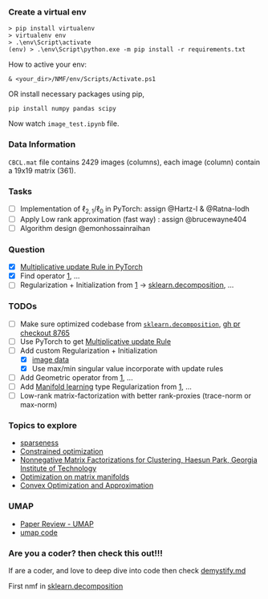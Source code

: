 ### Create a virtual env

```shell
> pip install virtualenv
> virtualenv env
> .\env\Script\activate
(env) > .\env\Script\python.exe -m pip install -r requirements.txt
```

How to active your env:

```
& <your_dir>/NMF/env/Scripts/Activate.ps1
```

OR install necessary packages using pip,

```shell
pip install numpy pandas scipy
```

Now watch `image_test.ipynb` file.

### Data Information

`CBCL.mat` file contains 2429 images (columns), each image (column) contain a 19x19 matrix (361).

### Tasks

- [ ] Implementation of $\ell_{2,1}$/$\ell_{0}$ in PyTorch: assign @Hartz-I & @Ratna-lodh
- [ ] Apply Low rank approximation (fast way) : assign @brucewayne404
- [ ] Algorithm design @emonhossainraihan

### Question

- [x] [Multiplicative update Rule in PyTorch](https://stackoverflow.com/q/75742628/9138425)
- [x] Find operator [1](https://math.stackexchange.com/q/4658970/871843), ...
- [ ] Regularization + Initialization from [1](https://sci-hub.ru/https://www.sciencedirect.com/science/article/abs/pii/S0031320307004359) $\rightarrow$ [sklearn.decomposition](https://github.com/scikit-learn/scikit-learn/blob/530dfc9631b2135412a048b5ec7cf01d155b6067/sklearn/decomposition/_nmf.py#L273), ...

### TODOs

- [ ] Make sure optimized codebase from [`sklearn.decomposition`](https://github.com/scikit-learn/scikit-learn/blob/main/sklearn/decomposition/_nmf.py), [gh pr checkout 8765]()
- [ ] Use PyTorch to get [Multiplicative update Rule](https://stats.stackexchange.com/a/352921/312701)
- [ ] Add custom Regularization + Initialization
  - [x] [image data](https://stackoverflow.com/questions/33610825/normalization-in-image-processing)
  - [x] Use max/min singular value incorporate with update rules
- [ ] Add Geometric operator from [1](https://sci-hub.ru/https://www.worldscientific.com/doi/epdf/10.1142/S021969131940006X), ...
- [ ] Add [Manifold learning](https://github.com/drewwilimitis/Manifold-Learning) type Regularization from [1](https://github.com/scikit-learn/scikit-learn/tree/0a3e585d5651af80430834c2a4008ac96ce04a21/sklearn/manifold), ...
- [ ] Low-rank matrix-factorization with better rank-proxies (trace-norm or max-norm)

### Topics to explore

- [sparseness](https://math.stackexchange.com/questions/4212759/differentiable-sparsity-measure)
- [Constrained optimization](https://www.youtube.com/watch?v=lvzH88DDaow&ab_channel=XiaojingYe)
- [Nonnegative Matrix Factorizations for Clustering, Haesun Park, Georgia Institute of Technology](https://www.youtube.com/watch?v=EKvh4ANUHWM&ab_channel=MMDSFoundation)
- [Optimization on matrix manifolds](https://math.stackexchange.com/a/472180/871843)
- [Convex Optimization and Approximation](https://ee227c.github.io/)

### UMAP

- [Paper Review - UMAP](https://www.youtube.com/watch?v=G9s3cE8TNZo&ab_channel=MachineLearningDojowithTimScarfe)
- [umap code](https://github.com/lmcinnes/umap/tree/9b012b76b12da44e33314dc1029070baceb84616/umap)

### Are you a coder? then check this out!!!

If are a coder, and love to deep dive into code then check [demystify.md](https://github.com/emonhossainraihan/Geom-nmf/blob/main/development/demystify.md)

First nmf in [sklearn.decomposition](https://github.com/scikit-learn/scikit-learn/blob/a2a4257bc6e793faf6867cfe781cdfad7e5a7b41/sklearn/decomposition/nmf.py)
